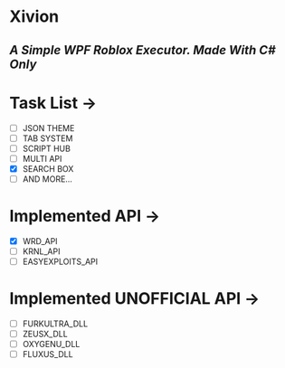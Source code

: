 # Xivion
## _A Simple WPF Roblox Executor. Made With C# Only_
# Task List ->
- [ ] JSON THEME 
- [ ] TAB SYSTEM
- [ ] SCRIPT HUB
- [ ] MULTI API
- [X] SEARCH BOX
- [ ] AND MORE...

# Implemented API ->
- [X] WRD_API
- [ ] KRNL_API
- [ ] EASYEXPLOITS_API

# Implemented UNOFFICIAL API ->
- [ ] FURKULTRA_DLL
- [ ] ZEUSX_DLL
- [ ] OXYGENU_DLL
- [ ] FLUXUS_DLL
